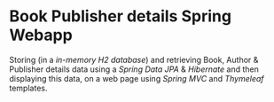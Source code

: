 # Book Publisher details Spring Webapp

Storing (in a *in-memory H2 database*) and retrieving Book, Author & Publisher details data using a *Spring Data JPA*  & *Hibernate* and then displaying this data, on a web page using *Spring MVC* and *Thymeleaf* templates.  
